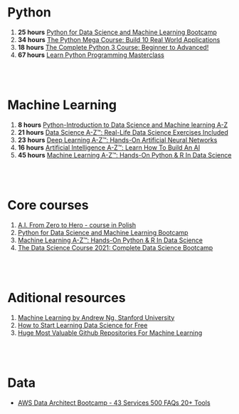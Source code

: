 # Python
1. <b>25 hours</b> [Python for Data Science and Machine Learning Bootcamp](https://www.udemy.com/course/python-for-data-science-and-machine-learning-bootcamp/learn/lecture/5733392)
1. <b>34 hours</b> [The Python Mega Course: Build 10 Real World Applications](https://www.udemy.com/course/the-python-mega-course/)
1. <b>18 hours</b> [The Complete Python 3 Course: Beginner to Advanced!](https://www.udemy.com/course/python-complete/)
1. <b>67 hours</b> [Learn Python Programming Masterclass](https://www.udemy.com/course/python-the-complete-python-developer-course/)

<br/><br/>

# Machine Learning
1. <b>8 hours</b> [Python-Introduction to Data Science and Machine learning A-Z](https://www.udemy.com/course/python-introduction-to-data-science-and-machine-learning-a-z/learn/lecture/21114388)
1. <b>21 hours</b> [Data Science A-Z™: Real-Life Data Science Exercises Included](https://www.udemy.com/course/datascience/learn/lecture/3473798)
1. <b>23 hours</b> [Deep Learning A-Z™: Hands-On Artificial Neural Networks](https://www.udemy.com/course/deeplearning/learn/lecture/6743222)
1. <b>16 hours</b> [Artificial Intelligence A-Z™: Learn How To Build An AI](https://www.udemy.com/course/artificial-intelligence-az/learn/lecture/8829144)
1. <b>45 hours</b> [Machine Learning A-Z™: Hands-On Python & R In Data Science](https://www.udemy.com/course/machinelearning/learn/lecture/6087180)

<br/><br/>

# Core courses
1. [A.I. From Zero to Hero - course in Polish](https://szkolachmury.pl/a-i-od-zera-do-bohatera/)
1. [Python for Data Science and Machine Learning Bootcamp](https://www.udemy.com/course/python-for-data-science-and-machine-learning-bootcamp/)
1. [Machine Learning A-Z™: Hands-On Python & R In Data Science](https://www.udemy.com/course/machinelearning/)
1. [The Data Science Course 2021: Complete Data Science Bootcamp](https://www.udemy.com/course/the-data-science-course-complete-data-science-bootcamp/learn/lecture/10799982)

<br/><br/>

# Aditional resources
1. [Machine Learning by Andrew Ng, Stanford University](https://github.com/DanBanasiak/30-Days-Of-MachineLearning/blob/master/resources.md#machine-learning-by-andrew-ng-stanford-university)
1. [How to Start Learning Data Science for Free](https://lambdaschool.com/the-commons/how-to-start-learning-data-science-for-free)
1. [Huge Most Valuable Github Repositories For Machine Learning](https://www.theinsaneapp.com/2021/09/best-github-repository-for-machine-learning.html)

<br/><br/>

# Data
- [AWS Data Architect Bootcamp - 43 Services 500 FAQs 20+ Tools](https://www.udemy.com/course/aws-data-architect-bootcamp-training/)